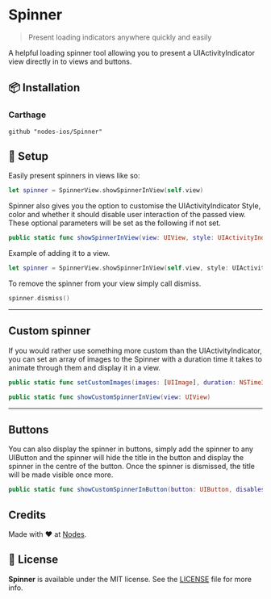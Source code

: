 # Spinner
> Present loading indicators anywhere quickly and easily

A helpful loading spinner tool allowing you to present a UIActivityIndicator view directly in to views and buttons.

## 📦 Installation

### Carthage
~~~
github "nodes-ios/Spinner"
~~~


## 🔧 Setup
Easily present spinners in views like so:
```swift
let spinner = SpinnerView.showSpinnerInView(self.view)
```
Spinner also gives you the option to customise the UIActivityIndicator Style, color and whether it should disable user interaction of the passed view. These optional parameters will be set as the following if not set. 
```swift
public static func showSpinnerInView(view: UIView, style: UIActivityIndicatorViewStyle = .White, color:UIColor? = nil, disablesUserInteraction: Bool = false) -> Spinner 
```
Example of adding it to a view.
```swift
let spinner = SpinnerView.showSpinnerInView(self.view, style: UIActivityIndicatorViewStyle.White, color: UIColor.redColor(), disablesUserInteraction: false)
```

To remove the spinner from your view simply call dismiss.
```swift
spinner.dismiss()
```

----
## Custom spinner
If you would rather use something more custom than the UIActivityIndicator, you can set an array of images to the Spinner with a duration time it takes to animate through them and display it in a view.
```swift
public static func setCustomImages(images: [UIImage], duration: NSTimeInterval)

public static func showCustomSpinnerInView(view: UIView)
```
----
## Buttons
You can also display the spinner in buttons, simply add the spinner to any UIButton and the spinner will hide the title in the button and display the spinner in the centre of the button. Once the spinner is dismissed, the title will be made visible once more. 

```swift
public static func showCustomSpinnerInButton(button: UIButton, disablesUserInteraction:Bool = true) -> Spinner
```

## Credits
Made with ❤️ at [Nodes](http://nodesagency.com).

## 📄 License
**Spinner** is available under the MIT license. See the [LICENSE](https://github.com/nodes-ios/Spinner/blob/master/LICENSE) file for more info.
